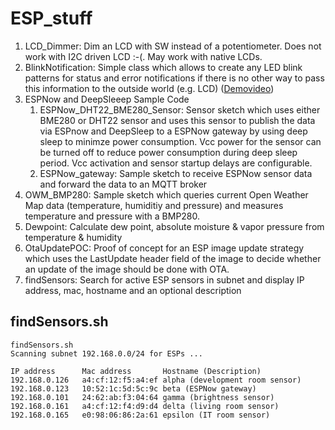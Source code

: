 # ESP_stuff

1. LCD_Dimmer: Dim an LCD with SW instead of a potentiometer. Does not work with I2C driven LCD :-(. May work with native LCDs.
2. BlinkNotification: Simple class which allows to create any LED blink patterns for status and error notifications if there is no other way to pass this information to the outside world (e.g. LCD) ([Demovideo](https://www.linux-tips-and-tricks.de/BlinkNotification.mp4))
3. ESPNow and DeepSleeep Sample Code
    1. ESPNow_DHT22_BME280_Sensor: Sensor sketch which uses either BME280 or DHT22 sensor and uses this sensor to publish the data via ESPnow and DeepSleep to a ESPNow gateway by using deep sleep to minimze power consumption. Vcc power for the sensor can be turned off to reduce power consumption during deep sleep period. Vcc activation and sensor startup delays are configurable.
    2. ESPNow_gateway: Sample sketch to receive ESPNow sensor data and forward the data to an MQTT broker
4. OWM_BMP280: Sample sketch which queries current Open Weather Map data (temperature, humiditiy and pressure) and measures temperature and pressure with a BMP280.
5. Dewpoint: Calculate dew point, absolute moisture & vapor pressure from temperature & humidity
6. OtaUpdatePOC: Proof of concept for an ESP image update strategy which uses the LastUpdate header field of the image to decide whether an update of the image should be done with OTA. 
7. findSensors: Search for active ESP sensors in subnet and display IP address, mac, hostname and an optional description

## findSensors.sh

```
findSensors.sh 
Scanning subnet 192.168.0.0/24 for ESPs ...

IP address      Mac address       Hostname (Description)
192.168.0.126   a4:cf:12:f5:a4:ef alpha (development room sensor)
192.168.0.123   10:52:1c:5d:5c:9c beta (ESPNow gateway)
192.168.0.101   24:62:ab:f3:04:64 gamma (brightness sensor)
192.168.0.161   a4:cf:12:f4:d9:d4 delta (living room sensor)
192.168.0.165   e0:98:06:86:2a:61 epsilon (IT room sensor)
```
